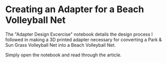 # Creating an Adapter for a Beach Volleyball Net

The "Adapter Design Excercise" notebook details the design process I followed in making a 3D printed adapter necessary for converting a Park & Sun Grass Volleyball Net into a Beach Volleyball Net. 

Simply open the notebook and read through the article.  
